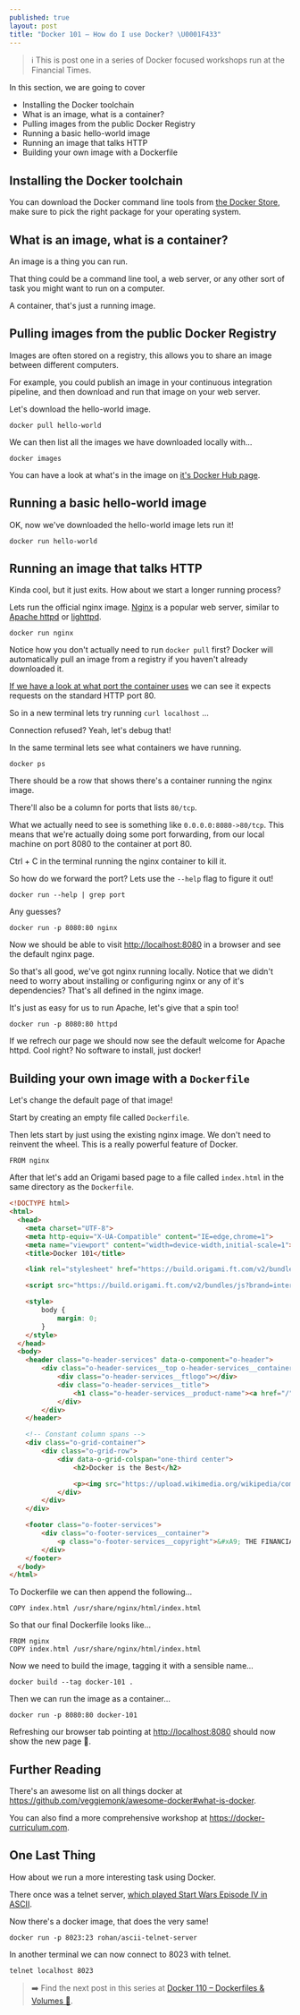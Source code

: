 ```yaml
---
published: true
layout: post
title: "Docker 101 – How do I use Docker? \U0001F433"
---
```


> ℹ️ This is post one in a series of Docker focused workshops run at the Financial Times. 

In this section, we are going to cover

* Installing the Docker toolchain
* What is an image, what is a container?
* Pulling images from the public Docker Registry
* Running a basic hello-world image
* Running an image that talks HTTP
* Building your own image with a Dockerfile

## Installing the Docker toolchain

You can download the Docker command line tools from [the Docker Store](https://store.docker.com/search?type=edition&offering=community), make sure to pick the right package for your operating system.

## What is an image, what is a container?

An image is a thing you can run.

That thing could be a command line tool, a web server, or any other sort of task you might want to run on a computer.

A container, that's just a running image.

## Pulling images from the public Docker Registry

Images are often stored on a registry, this allows you to share an image between different computers.

For example, you could publish an image in your continuous integration pipeline, and then download and run that image on your web server.

Let's download the hello-world image.

```
docker pull hello-world
```

We can then list all the images we have downloaded locally with...

```
docker images
```

You can have a look at what's in the image on [it's Docker Hub page](https://hub.docker.com/_/hello-world/).

## Running a basic hello-world image

OK, now we've downloaded the hello-world image lets run it!

```
docker run hello-world
```

## Running an image that talks HTTP

Kinda cool, but it just exits. How about we start a longer running process?

Lets run the official nginx image. [Nginx](https://nginx.org) is a popular web server, similar to [Apache httpd](https://httpd.apache.org) or [lighttpd](https://www.lighttpd.net).

```
docker run nginx
```

Notice how you don't actually need to run `docker pull` first? Docker will automatically pull an image from a registry if you haven't already downloaded it.

[If we have a look at what port the container uses](https://github.com/nginxinc/docker-nginx/blob/590f9ba27d6d11da346440682891bee6694245f5/mainline/stretch/Dockerfile#L95) we can see it expects requests on the standard HTTP port 80.

So in a new terminal lets try running `curl localhost` ...

Connection refused? Yeah, let's debug that!

In the same terminal lets see what containers we have running.

```
docker ps
```

There should be a row that shows there's a container running the nginx image.

There'll also be a column for ports that lists `80/tcp`.

What we actually need to see is something like `0.0.0.0:8080->80/tcp`. This means that we're actually doing some port forwarding, from our local machine on port 8080 to the container at port 80.

Ctrl + C in the terminal running the nginx container to kill it.

So how do we forward the port? Lets use the `--help` flag to figure it out!

```
docker run --help | grep port
```

Any guesses?

```
docker run -p 8080:80 nginx
```

Now we should be able to visit <http://localhost:8080> in a browser and see the default nginx page.

So that's all good, we've got nginx running locally. Notice that we didn't need to worry about installing or configuring nginx or any of it's dependencies? That's all defined in the nginx image.

It's just as easy for us to run Apache, let's give that a spin too!

```
docker run -p 8080:80 httpd
```

If we refrech our page we should now see the default welcome for Apache httpd. Cool right? No software to install, just docker!

## Building your own image with a `Dockerfile`

Let's change the default page of that image!

Start by creating an empty file called `Dockerfile`.

Then lets start by just using the existing nginx image. We don't need to reinvent the wheel. This is a really powerful feature of Docker.

```docker
FROM nginx
```

After that let's add an Origami based page to a file called `index.html` in the same directory as the `Dockerfile`.

```html
<!DOCTYPE html>
<html>
  <head>
    <meta charset="UTF-8">
    <meta http-equiv="X-UA-Compatible" content="IE=edge,chrome=1">
    <meta name="viewport" content="width=device-width,initial-scale=1">
    <title>Docker 101</title>

    <link rel="stylesheet" href="https://build.origami.ft.com/v2/bundles/css?brand=internal&modules=o-grid@^4.3.8,o-header-services@^2.2.2,o-footer-services@^1.0.1" />

    <script src="https://build.origami.ft.com/v2/bundles/js?brand=internal&modules=o-grid@^4.3.8,o-header-services@^2.2.2,o-footer-services@^1.0.1"></script>

    <style>
        body {
            margin: 0;
        }
    </style>
  </head>
  <body>
    <header class="o-header-services" data-o-component="o-header">
        <div class="o-header-services__top o-header-services__container">
            <div class="o-header-services__ftlogo"></div>
            <div class="o-header-services__title">
                <h1 class="o-header-services__product-name"><a href="/">Docker 101</a></h1>
            </div>
        </div>
    </header>

    <!-- Constant column spans -->
    <div class="o-grid-container">
        <div class="o-grid-row">
            <div data-o-grid-colspan="one-third center">
                <h2>Docker is the Best</h2>

                <p><img src="https://upload.wikimedia.org/wikipedia/commons/thumb/4/4e/Docker_%28container_engine%29_logo.svg/800px-Docker_%28container_engine%29_logo.svg.png"></p>
            </div>
        </div>
    </div>

    <footer class="o-footer-services">
        <div class="o-footer-services__container">
            <p class="o-footer-services__copyright">&#xA9; THE FINANCIAL TIMES LTD. FT and &apos;Financial Times&apos; are trademarks of The Financial Times Ltd.</p>
        </div>
    </footer>
  </body>
</html>
```

To Dockerfile we can then append the following...

```docker
COPY index.html /usr/share/nginx/html/index.html
```

So that our final Dockerfile looks like...

```docker
FROM nginx
COPY index.html /usr/share/nginx/html/index.html
```
Now we need to build the image, tagging it with a sensible name...

```
docker build --tag docker-101 .
```

Then we can run the image as a container...

```
docker run -p 8080:80 docker-101
```

Refreshing our browser tab pointing at <http://localhost:8080> should now show the new page 🚀.

## Further Reading

There's an awesome list on all things docker at <https://github.com/veggiemonk/awesome-docker#what-is-docker>.

You can also find a more comprehensive workshop at <https://docker-curriculum.com>.

## One Last Thing

How about we run a more interesting task using Docker.

There once was a telnet server, [which played Start Wars Episode IV in ASCII](https://www.theregister.co.uk/2001/12/03/ever_wanted_to_see_star/).

Now there's a docker image, that does the very same!

```
docker run -p 8023:23 rohan/ascii-telnet-server
```

In another terminal we can now connect to 8023 with telnet.

```
telnet localhost 8023
```

> ➡️ Find the next post in this series at [Docker 110 – Dockerfiles & Volumes 🐳](https://uncomplicated.systems/2018/06/05/docker-0110-dockerfiles-and-volumes.html).
